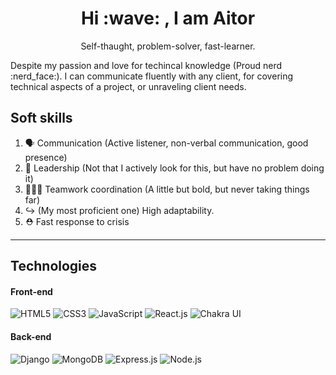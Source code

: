 
<h1 align="center">Hi :wave: , I am Aitor</h1>
<p align="center">Self-thaught, problem-solver, fast-learner.</p>
<p>Despite my passion and love for techincal knowledge (Proud nerd :nerd_face:). I can communicate fluently with any client, for covering technical aspects of a project, or unraveling client needs.</p>

## Soft skills
1. :speaking_head: Communication (Active listener, non-verbal communication, good presence)
2. :muscle: Leadership (Not that I actively look for this, but have no problem doing it)
3. 🧑‍🤝‍🧑 Teamwork coordination (A little but bold, but never taking things far)
4. ↪️ (My most proficient one) High adaptability.
5. ⛑️ Fast response to crisis
<hr/>

## Technologies

#### Front-end
![HTML5](https://img.shields.io/static/v1?style=for-the-badge&message=HTML5&color=E34F26&logo=HTML5&logoColor=FFFFFF&label=)
![CSS3](https://img.shields.io/static/v1?style=for-the-badge&message=CSS3&color=1572B6&logo=CSS3&logoColor=FFFFFF&label=)
![JavaScript](https://img.shields.io/static/v1?style=for-the-badge&message=JavaScript&color=222222&logo=JavaScript&logoColor=F7DF1E&label=)
![React.js](https://img.shields.io/static/v1?style=for-the-badge&message=React&color=222222&logo=React&logoColor=61DAFB&label=)
![Chakra UI](https://img.shields.io/static/v1?style=for-the-badge&message=Chakra+UI&color=319795&logo=Chakra+UI&logoColor=FFFFFF&label=)
#### Back-end
![Django](https://img.shields.io/static/v1?style=for-the-badge&message=Django&color=092E20&logo=Django&logoColor=FFFFFF&label=)
![MongoDB](https://img.shields.io/static/v1?style=for-the-badge&message=MongoDB&color=47A248&logo=MongoDB&logoColor=FFFFFF&label=)
![Express.js](https://img.shields.io/static/v1?style=for-the-badge&message=Express&color=000000&logo=Express&logoColor=FFFFFF&label=)
![Node.js](https://img.shields.io/static/v1?style=for-the-badge&message=Node.js&color=339933&logo=Node.js&logoColor=FFFFFF&label=)

